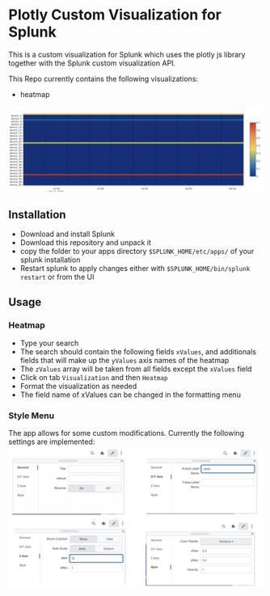 # Plotly Custom Visualization for Splunk

This is a custom visualization for Splunk which uses the plotly js library together with the Splunk custom visualization API.

This Repo currently contains the following visualizations:
- heatmap

![Alt text](heatmap.png?raw=true "example of the visualization")

## Installation

- Download and install Splunk
- Download this repository and unpack it
- copy the folder to your apps directory `$SPLUNK_HOME/etc/apps/` of your splunk installation
- Restart splunk to apply changes either with `$SPLUNK_HOME/bin/splunk restart` or from the UI

## Usage

### Heatmap
* Type your search
* The search should contain the following fields `xValues`, and additionals fields that will make up the `yValues` axis names of the heatmap
* The `zValues` array will be taken from all fields except the `xValues` field 
* Click on tab `Visualization` and then `Heatmap`
* Format the visualization as needed
* The field name of xValues can be changed in the formatting menu

### Style Menu

The app allows for some custom modifications. Currently the following settings are implemented:
![Alt text](menu.001.png?raw=true "the style menu")
